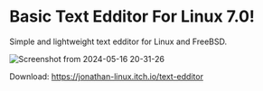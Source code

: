 #   Basic Text Edditor For Linux 7.0!
Simple and lightweight text edditor for Linux and FreeBSD.

![Screenshot from 2024-05-16 20-31-26](https://github.com/ToothedTomb/TextEdditor./assets/52569279/b491c228-3740-4e89-af4e-fd52bd22cc73)

Download:
https://jonathan-linux.itch.io/text-edditor
